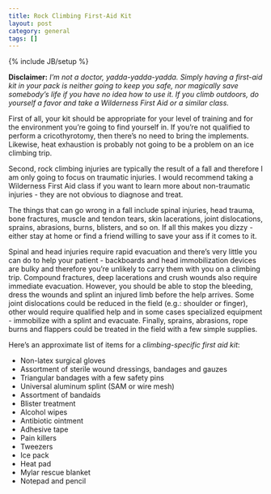 ```yaml
---
title: Rock Climbing First-Aid Kit
layout: post
category: general
tags: []
---
```

{% include JB/setup %}

**Disclaimer:** *I’m not a doctor, yadda-yadda-yadda. Simply having
a first-aid kit in your pack is neither going to keep you safe, nor
magically save somebody’s life if you have no idea how to use it. If you
climb outdoors, do yourself a favor and take a Wilderness First Aid or a
similar class.*

First of all, your kit should be appropriate for your level of training
and for the environment you’re going to find yourself in. If you’re not
qualified to perform a cricothyrotomy, then there’s no need to bring the
implements. Likewise, heat exhaustion is probably not going to be a
problem on an ice climbing trip.

Second, rock climbing injuries are typically the result of a fall and
therefore I am only going to focus on traumatic injuries. I would
recommend taking a Wilderness First Aid class if you want to learn more
about non-traumatic injuries - they are not obvious to diagnose and
treat.

The things that can go wrong in a fall include spinal injuries, head
trauma, bone fractures, muscle and tendon tears, skin lacerations, joint
dislocations, sprains, abrasions, burns, blisters, and so on. If all
this makes you dizzy - either stay at home or find a friend willing to
save your ass if it comes to it.

Spinal and head injuries require rapid evacuation and there’s very
little you can do to help your patient - backboards and head
immobilization devices are bulky and therefore you’re unlikely to carry
them with you on a climbing trip. Compound fractures, deep lacerations
and crush wounds also require immediate evacuation. However, you should
be able to stop the bleeding, dress the wounds and splint an injured
limb before the help arrives. Some joint dislocations could be reduced
in the field (e.g.: shoulder or finger), other would require qualified
help and in some cases specialized equipment - immobilize with a splint
and evacuate. Finally, sprains, abrasions, rope burns and flappers could
be treated in the field with a few simple supplies.

Here’s an approximate list of items for a *climbing-specific first aid
kit*:

-   Non-latex surgical gloves
-   Assortment of sterile wound dressings, bandages and gauzes
-   Triangular bandages with a few safety pins
-   Universal aluminum splint (SAM or wire mesh)
-   Assortment of bandaids
-   Blister treatment
-   Alcohol wipes
-   Antibiotic ointment
-   Adhesive tape
-   Pain killers
-   Tweezers
-   Ice pack
-   Heat pad
-   Mylar rescue blanket
-   Notepad and pencil

